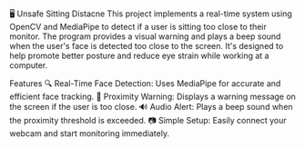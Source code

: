 🖥️ Unsafe Sitting Distacne
This project implements a real-time system using OpenCV and MediaPipe to detect if a user is sitting too close to their monitor. The program provides a visual warning and plays a beep sound when the user's face is detected too close to the screen. It's designed to help promote better posture and reduce eye strain while working at a computer.

Features
🔍 Real-Time Face Detection: Uses MediaPipe for accurate and efficient face tracking.
🛑 Proximity Warning: Displays a warning message on the screen if the user is too close.
🔊 Audio Alert: Plays a beep sound when the proximity threshold is exceeded.
📷 Simple Setup: Easily connect your webcam and start monitoring immediately.

